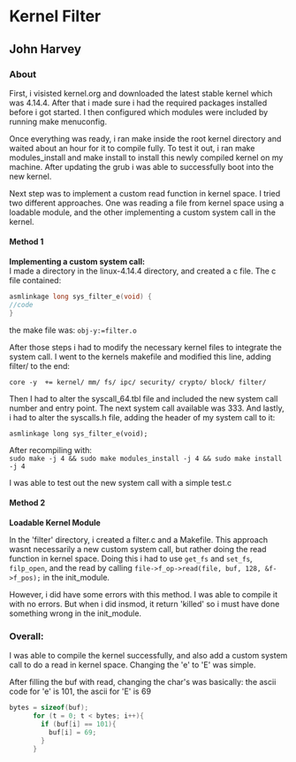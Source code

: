 Kernel Filter
=============

## John Harvey

### About
First, i visisted kernel.org and downloaded the latest stable kernel which was 4.14.4. After that i made sure i had the required packages installed before i got started. I then configured which modules were included by running make menuconfig.  

Once everything was ready, i ran make inside the root kernel directory and waited about an hour for it to compile fully. To test it out, i ran make modules_install and make install to install this newly compiled kernel on my machine. After updating the grub i was able to successfully boot into the new kernel.  

Next step was to implement a custom read function in kernel space. I tried two different approaches. One was reading a file from kernel space using a loadable module, and the other implementing a custom system call in the kernel.  

#### Method 1

**Implementing a custom system call:**  
I made a directory in the linux-4.14.4 directory, and created a c file. The c file contained:  
```c
asmlinkage long sys_filter_e(void) {
//code
}
```

the make file was:
`obj-y:=filter.o`  

After those steps i had to modify the necessary kernel files to integrate the system call. I went to the kernels makefile and modified this line, adding filter/ to the end:  

`core -y  += kernel/ mm/ fs/ ipc/ security/ crypto/ block/ filter/`  

Then I had to alter the syscall_64.tbl file and included the new system call number and entry point. The next system call available was 333.
And lastly, i had to alter the syscalls.h file, adding the header of my system call to it:  

`asmlinkage long sys_filter_e(void);`

After recompiling with:  
`sudo make -j 4 && sudo make modules_install -j 4 && sudo make install -j 4`  

I was able to test out the new system call with a simple test.c

#### Method 2

**Loadable Kernel Module**

In the 'filter' directory, i created a filter.c and a Makefile. This approach wasnt necessarily a new custom system call, but rather doing the read function in kernel space. Doing this i had to use `get_fs` and `set_fs`, `filp_open`, and the read by calling `file->f_op->read(file, buf, 128, &f->f_pos);` in the init_module.  


However, i did have some errors with this method. I was able to compile it with no errors. But when i did insmod, it return 'killed' so i must have done something wrong in the init_module. 


### Overall: 

I was able to compile the kernel successfully, and also add a custom system call to do a read in kernel space. Changing the 'e' to 'E' was simple.  

After filling the buf with read, changing the char's was basically: the ascii code for 'e' is 101, the ascii for 'E' is 69
```c
bytes = sizeof(buf);
      for (t = 0; t < bytes; i++){
        if (buf[i] == 101){
          buf[i] = 69;
        }
      }
```


















